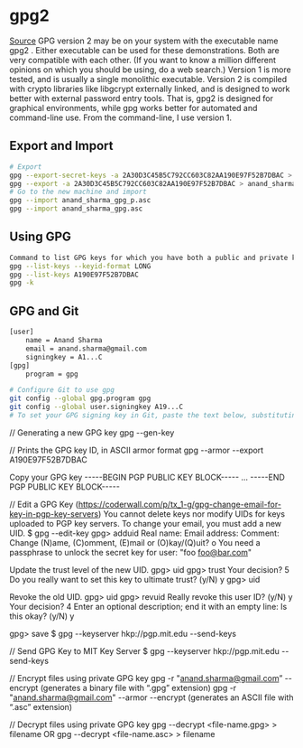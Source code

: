 # gpg2

[Source](https://futureboy.us/pgp.html#GettingStarted)
GPG version 2 may be on your system with the executable name gpg2 . Either executable can be used for these demonstrations. Both are very compatible with each other. (If you want to know a million different opinions on which you should be using, do a web search.) Version 1 is more tested, and is usually a single monolithic executable. Version 2 is compiled with crypto libraries like libgcrypt externally linked, and is designed to work better with external password entry tools. That is, gpg2 is designed for graphical environments, while gpg works better for automated and command-line use. From the command-line, I use version 1.


## Export and Import

```bash
# Export
gpg --export-secret-keys -a 2A30D3C45B5C792CC603C82AA190E97F52B7DBAC > anand_sharma_gpg_p.asc
gpg --export -a 2A30D3C45B5C792CC603C82AA190E97F52B7DBAC > anand_sharma_gpg.asc
# Go to the new machine and import
gpg --import anand_sharma_gpg_p.asc
gpg --import anand_sharma_gpg.asc
```

## Using GPG

```bash
Command to list GPG keys for which you have both a public and private key. A private key is required for signing commits or tags:
gpg --list-keys --keyid-format LONG
gpg --list-keys A190E97F52B7DBAC
gpg -k
```


## GPG and Git

```bash
[user]
    name = Anand Sharma
    email = anand.sharma@gmail.com
    signingkey = A1...C
[gpg]
    program = gpg

# Configure Git to use gpg
git config --global gpg.program gpg
git config --global user.signingkey A19...C
# To set your GPG signing key in Git, paste the text below, substituting in the GPG key ID you'd like to use. In this example, the GPG key ID is A1..C

```




// Generating a new GPG key
gpg --gen-key

// Prints the GPG key ID, in ASCII armor format
gpg --armor --export A190E97F52B7DBAC

Copy your GPG key
-----BEGIN PGP PUBLIC KEY BLOCK-----
...
-----END PGP PUBLIC KEY BLOCK-----

// Edit a GPG Key (https://coderwall.com/p/tx_1-g/gpg-change-email-for-key-in-pgp-key-servers)
You cannot delete keys nor modify UIDs for keys uploaded to PGP key servers. To change your email, you must add a new UID.
$ gpg --edit-key <keyID>
gpg> adduid
Real name: <name>
Email address: <email>
Comment: <comment>
Change (N)ame, (C)omment, (E)mail or (O)kay/(Q)uit? o
You need a passphrase to unlock the secret key for
user: "foo <foo@bar.com>"

Update the trust level of the new UID.
gpg> uid <new uid number>
gpg> trust
Your decision? 5
Do you really want to set this key to ultimate trust? (y/N) y
gpg> uid <new uid number>

Revoke the old UID.
gpg> uid <old uid number>
gpg> revuid
Really revoke this user ID? (y/N) y
Your decision? 4
Enter an optional description; end it with an empty line: <description>
Is this okay? (y/N) y

gpg> save
$ gpg --keyserver hkp://pgp.mit.edu --send-keys <keyID>

// Send GPG Key to MIT Key Server
$ gpg --keyserver hkp://pgp.mit.edu --send-keys <keyID>

// Encrypt files using private GPG key
gpg -r "anand.sharma@gmail.com” --encrypt <file-name> (generates a binary file with “.gpg” extension)
gpg -r "anand.sharma@gmail.com" --armor --encrypt <file-name> (generates an ASCII file with “.asc” extension)

// Decrypt files using private GPG key
gpg --decrypt <file-name.gpg> > filename OR
gpg --decrypt <file-name.asc> > filename
